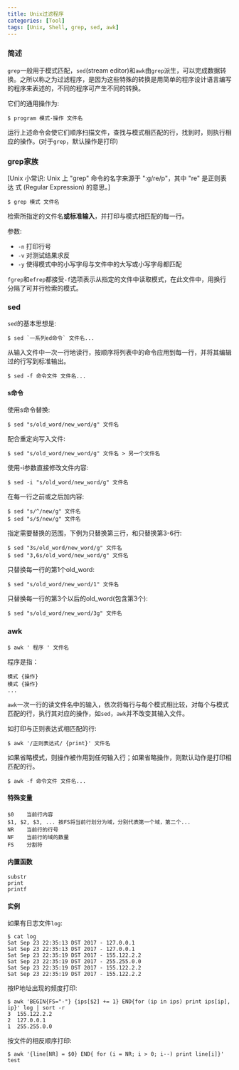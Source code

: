 ```yaml
---
title: Unix过滤程序
categories: [Tool]
tags: [Unix, Shell, grep, sed, awk]
---
```


### 简述

`grep`一般用于模式匹配，`sed`(stream editor)和`awk`由`grep`派生，可以完成数据转换。之所以称之为过滤程序，是因为这些特殊的转换是用简单的程序设计语言编写的程序来表述的，不同的程序可产生不同的转换。

它们的通用操作为:

    $ program 模式-操作 文件名

运行上述命令会使它们顺序扫描文件，查找与模式相匹配的行，找到时，则执行相应的操作。(对于`grep`，默认操作是打印)

### grep家族

[Unix 小常识: Unix 上 "grep" 命令的名字来源于 ":g/re/p"，其中 "re" 是正则表达
式 (Regular Expression) 的意思。]

    $ grep 模式 文件名

检索所指定的文件名**或标准输入**，并打印与模式相匹配的每一行。

参数:

* `-n` 打印行号
* `-v` 对测试结果求反
* `-y` 使得模式中的小写字母与文件中的大写或小写字母都匹配

`fgrep`和`efrep`都接受`-f`选项表示从指定的文件中读取模式，在此文件中，用换行分隔了可并行检索的模式。

### sed

`sed`的基本思想是:

    $ sed `一系列ed命令` 文件名...

从输入文件中一次一行地读行，按顺序将列表中的命令应用到每一行，并将其编辑过的行写到标准输出。

    $ sed -f 命令文件 文件名...

#### s命令

使用s命令替换:

    $ sed "s/old_word/new_word/g" 文件名

配合重定向写入文件:

    $ sed "s/old_word/new_word/g" 文件名 > 另一个文件名

使用-i参数直接修改文件内容:

    $ sed -i "s/old_word/new_word/g" 文件名

在每一行之前或之后加内容:

    $ sed "s/^/new/g" 文件名
    $ sed "s/$/new/g" 文件名

指定需要替换的范围，下例为只替换第三行，和只替换第3-6行:

    $ sed "3s/old_word/new_word/g" 文件名
    $ sed "3,6s/old_word/new_word/g" 文件名

只替换每一行的第1个old_word:

    $ sed "s/old_word/new_word/1" 文件名

只替换每一行的第3个以后的old_word(包含第3个):

    $ sed "s/old_word/new_word/3g" 文件名

### awk

    $ awk ' 程序 ' 文件名

程序是指：

    模式 {操作}
    模式 {操作}
    ...

`awk`一次一行的读文件名中的输入，依次将每行与每个模式相比较，对每个与模式匹配的行，执行其对应的操作，如`sed`，`awk`并不改变其输入文件。

如打印与正则表达式相匹配的行:

    $ awk '/正则表达式/ {print}' 文件名

如果省略模式，则操作被作用到任何输入行；如果省略操作，则默认动作是打印相匹配的行。

    $ awk -f 命令文件 文件名...

#### 特殊变量

    $0    当前行内容
    $1, $2, $3, ... 按FS将当前行划分为域，分别代表第一个域，第二个...
    NR    当前行的行号
    NF    当前行的域的数量
    FS    分割符

#### 内置函数

    substr
    print
    printf

#### 实例

如果有日志文件`log`:

    $ cat log
    Sat Sep 23 22:35:13 DST 2017 - 127.0.0.1
    Sat Sep 23 22:35:13 DST 2017 - 127.0.0.1
    Sat Sep 23 22:35:19 DST 2017 - 155.122.2.2
    Sat Sep 23 22:35:19 DST 2017 - 255.255.0.0
    Sat Sep 23 22:35:19 DST 2017 - 155.122.2.2
    Sat Sep 23 22:35:19 DST 2017 - 155.122.2.2

按IP地址出现的频度打印:

    $ awk 'BEGIN{FS="-"} {ips[$2] += 1} END{for (ip in ips) print ips[ip], ip}' log | sort -r
    3  155.122.2.2
    2  127.0.0.1
    1  255.255.0.0

按文件的相反顺序打印:

    $ awk '{line[NR] = $0} END{ for (i = NR; i > 0; i--) print line[i]}' test

